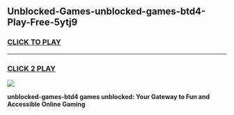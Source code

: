 
## Unblocked-Games-unblocked-games-btd4-Play-Free-5ytj9
<h3>
<a href="https://premium76.site?title=unblocked-games-btd4&ref=18A1">CLICK TO PLAY</a></h3>
<hr>

<h3>
<a href="https://premium76.site?title=unblocked-games-btd4&ref=18A1">CLICK 2 PLAY</a>
  
</h3>

<a href="https://premium76.site?title=unblocked-games-btd4&ref=18A1"><img src="https://clearcache.store/games.png"></a>


**unblocked-games-btd4 games unblocked: Your Gateway to Fun and Accessible Online Gaming**
